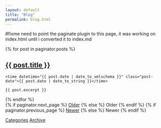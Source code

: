 ```yaml
---
layout: default
title: "Blog"
permalink: blog.html
---
```


#fixme need to point the paginate plugin to this page, it was working on index.html until i converted it to index.md

<div class="posts">
  {% for post in paginator.posts %}
  <article class="post">
    <h2 class="post-title">
      <a title="{{ post.title }}" href="{{ site.baseurl }}{{ post.url }}">
        {{ post.title }}
      </a>
    </h2>

    <time datetime="{{ post.date | date_to_xmlschema }}" class="post-date">{{ post.date | date_to_string }}</time>

    {{ post.excerpt }}
  </article>
  {% endfor %}
</div>

<div class="pagination">
  {% if paginator.next_page %}
    <a class="pagination-item older" href="{{ paginator.next_page_path | prepend: site.baseurl }}">Older</a>
  {% else %}
    <span class="pagination-item older">Older</span>
  {% endif %}
  {% if paginator.previous_page %}
    <a class="pagination-item newer" href="{{ paginator.previous_page_path | prepend: site.baseurl }}">Newer</a>
  {% else %}
    <span class="pagination-item newer">Newer</span>
  {% endif %}
</div>

 
<a href="/categories" title="Categories">Categories</a>
<a href="/archive" title="Archive">Archive</a>